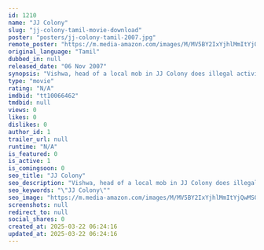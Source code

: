 ```yaml
---
id: 1210
name: "JJ Colony"
slug: "jj-colony-tamil-movie-download"
poster: "posters/jj-colony-tamil-2007.jpg"
remote_poster: "https://m.media-amazon.com/images/M/MV5BY2IxYjhlMmItYjQwMS00Yzc2LWFkZGItOWQwNzg5ZTNmZDRmXkEyXkFqcGdeQXVyNDc2NzU1MTA@._V1_SX300.jpg"
original_language: "Tamil"
dubbed_in: null
released_date: "06 Nov 2007"
synopsis: "Vishwa, head of a local mob in JJ Colony does illegal activities to favor contractor Natesan Gounder. Accidentally, he gets trapped into RDX smuggling. To find the actual criminal, ..."
type: "movie"
rating: "N/A"
imdbid: "tt10066462"
tmdbid: null
views: 0
likes: 0
dislikes: 0
author_id: 1
trailer_url: null
runtime: "N/A"
is_featured: 0
is_active: 1
is_comingsoon: 0
seo_title: "JJ Colony"
seo_description: "Vishwa, head of a local mob in JJ Colony does illegal activities to favor contractor Natesan Gounder. Accidentally, he gets trapped into RDX smuggling. To find the actual criminal, ..."
seo_keywords: "\"JJ Colony\""
seo_image: "https://m.media-amazon.com/images/M/MV5BY2IxYjhlMmItYjQwMS00Yzc2LWFkZGItOWQwNzg5ZTNmZDRmXkEyXkFqcGdeQXVyNDc2NzU1MTA@._V1_SX300.jpg"
screenshots: null
redirect_to: null
social_shares: 0
created_at: 2025-03-22 06:24:16
updated_at: 2025-03-22 06:24:16
---
```


